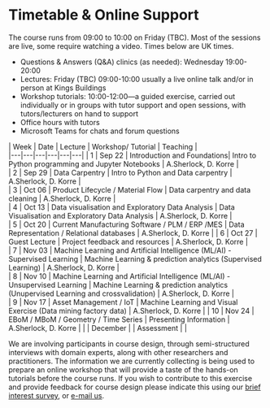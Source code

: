 # Timetable & Online Support

The course runs from 09:00 to 10:00 on Friday (TBC). <!-- Any activity will happen online on Collaborate. Collaborate can be accessed through this link:(LINK) -->
Most of the sessions are live, some require watching a video.
Times below are UK times.
* Questions & Answers (Q&A) clinics (as needed): Wednesday 19:00-20:00
* Lectures: Friday (TBC) 09:00-10:00 usually a live online talk and/or in person at Kings Buildings
* Workshop tutorials: 10:00-12:00—a guided exercise, carried out individually or in groups with tutor support and open sessions, with tutors/lecturers on hand to support
* Office hours with tutors
* Microsoft Teams for chats and forum questions

|  Week | Date | Lecture | Workshop/ Tutorial  | Teaching  |    
|---|---|---|---|---|---|
| 1 |  Sep 22 | Introduction and Foundations| Intro to Python programming and Jupyter Notebooks  | A.Sherlock, D. Korre  |  
| 2 | Sep 29  | Data Carpentry |  Intro to Python and Data carpentry |  A.Sherlock, D. Korre  |   
| 3 | Oct 06  | Product Lifecycle / Material Flow  |  Data carpentry and data cleaning |  A.Sherlock, D. Korre  |   
| 4 | Oct 13 | Data visualisation and Exploratory Data Analysis  | Data Visualisation and Exploratory Data Analysis  |  A.Sherlock, D. Korre  |   
| 5 | Oct 20  | Current Manufacturing Software / PLM / ERP /MES  |  Data Representation / Relational databases |  A.Sherlock, D. Korre  |
| 6 | Oct 27  | Guest Lecture  | Project feedback and resources  | A.Sherlock, D. Korre  |    
| 7 | Nov 03  | Machine Learning and Artificial Intelligence (ML/AI) - Supervised Learning  | Machine Learning & prediction analytics (Supervised Learning)   | A.Sherlock, D. Korre  |   
| 8 | Nov 10  | Machine Learning and Artificial Intelligence (ML/AI) - Unsupervised Learning | Machine Learning & prediction analytics (Unupervised Learning and crossvalidation)  | A.Sherlock, D. Korre   |   
| 9 | Nov 17  | Asset Management / IoT  | Machine Learning and Visual Exercise (Data mining factory data)  |  A.Sherlock, D. Korre  | 
| 10 | Nov 24  | EBoM / MBoM / Geometry / Time Series |  Presenting Information  | A.Sherlock, D. Korre   | 
|  | December  |   | Assessment |  |   


<!-- Visual literacy and culture, visualisation design and target audience all account for differences in interpretation and use of visualisations. How do you design to ensure your audience receives the message you intend to deliver?

Our approach to teaching data visualisation is to present first foundational lectures in data visualisation, to build or improve on visual literacy. Successfully designing and implementing visualisations that inform the end user and/or support decision-making and task completion requires a combination of creativity, a scientific approach to methodology, context awareness and/or domain expertise.

We have learnt from experience in the field that a hands-on approach, often harnessing multiple perspectives on a data visualisation task, provides an advantage. Participants may complete the course at a distance and through online access of material (including recorded tutorials and demonstrations) and delivery of assignments and projects only. We will add value with a blended approach that supplement online learning with dedicated discussion and tutorial sessions, workshops and invited seminars, and individual "consultancy" sessions, via a virtual classroom. -->

We are involving participants in course design, through semi-structured interviews with domain experts, along with other researchers and practitioners. The information we are currently collecting is being used to prepare an online workshop that will provide a taste of the hands-on tutorials before the course runs. If you wish to contribute to this exercise and provide feedback for course design please indicate this using our [brief interest survey](https://forms.gle/9ZWPn8fDHZiDXNBR9), or [e-mail us](mailto:datascimanu@gmail.com).
